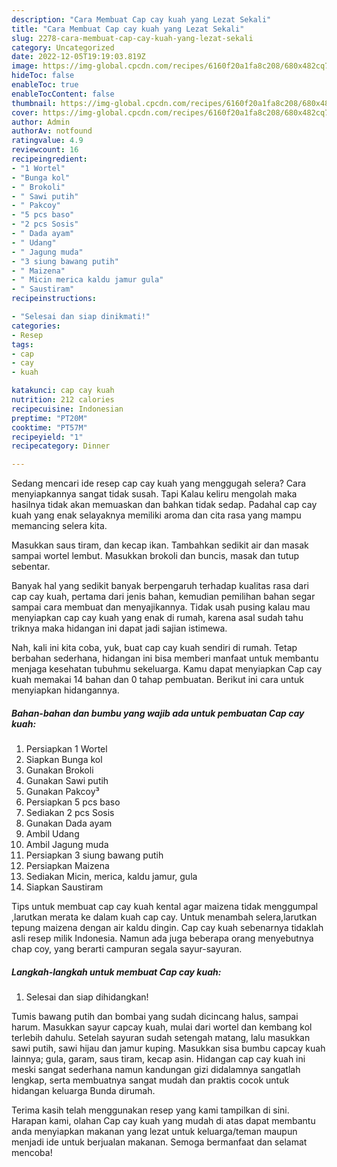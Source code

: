 ```yaml
---
description: "Cara Membuat Cap cay kuah yang Lezat Sekali"
title: "Cara Membuat Cap cay kuah yang Lezat Sekali"
slug: 2278-cara-membuat-cap-cay-kuah-yang-lezat-sekali
category: Uncategorized
date: 2022-12-05T19:19:03.819Z
image: https://img-global.cpcdn.com/recipes/6160f20a1fa8c208/680x482cq70/cap-cay-kuah-foto-resep-utama.jpg
hideToc: false
enableToc: true
enableTocContent: false
thumbnail: https://img-global.cpcdn.com/recipes/6160f20a1fa8c208/680x482cq70/cap-cay-kuah-foto-resep-utama.jpg
cover: https://img-global.cpcdn.com/recipes/6160f20a1fa8c208/680x482cq70/cap-cay-kuah-foto-resep-utama.jpg
author: Admin
authorAv: notfound
ratingvalue: 4.9
reviewcount: 16
recipeingredient:
- "1 Wortel"
- "Bunga kol"
- " Brokoli"
- " Sawi putih"
- " Pakcoy"
- "5 pcs baso"
- "2 pcs Sosis"
- " Dada ayam"
- " Udang"
- " Jagung muda"
- "3 siung bawang putih"
- " Maizena"
- " Micin merica kaldu jamur gula"
- " Saustiram"
recipeinstructions:

- "Selesai dan siap dinikmati!"
categories:
- Resep
tags:
- cap
- cay
- kuah

katakunci: cap cay kuah 
nutrition: 212 calories
recipecuisine: Indonesian
preptime: "PT20M"
cooktime: "PT57M"
recipeyield: "1"
recipecategory: Dinner

---
```



Sedang mencari ide resep cap cay kuah yang menggugah selera? Cara menyiapkannya sangat tidak susah. Tapi Kalau keliru mengolah maka hasilnya tidak akan memuaskan dan bahkan tidak sedap. Padahal cap cay kuah yang enak selayaknya memiliki aroma dan cita rasa yang mampu memancing selera kita.


Masukkan saus tiram, dan kecap ikan. Tambahkan sedikit air dan masak sampai wortel lembut. Masukkan brokoli dan buncis, masak dan tutup sebentar.

Banyak hal yang sedikit banyak berpengaruh terhadap kualitas rasa dari cap cay kuah, pertama dari jenis bahan, kemudian pemilihan bahan segar sampai cara membuat dan menyajikannya. Tidak usah pusing kalau mau menyiapkan cap cay kuah yang enak di rumah, karena asal sudah tahu triknya maka hidangan ini dapat jadi sajian istimewa.


Nah, kali ini kita coba, yuk, buat cap cay kuah sendiri di rumah. Tetap berbahan sederhana, hidangan ini bisa memberi manfaat untuk membantu menjaga kesehatan tubuhmu sekeluarga. Kamu dapat menyiapkan Cap cay kuah memakai 14 bahan dan 0 tahap pembuatan. Berikut ini cara untuk menyiapkan hidangannya.

<!--inarticleads1-->

##### Bahan-bahan dan bumbu yang wajib ada untuk pembuatan Cap cay kuah:

1. Persiapkan 1 Wortel
1. Siapkan Bunga kol
1. Gunakan  Brokoli
1. Gunakan  Sawi putih
1. Gunakan  Pakcoy³
1. Persiapkan 5 pcs baso
1. Sediakan 2 pcs Sosis
1. Gunakan  Dada ayam
1. Ambil  Udang
1. Ambil  Jagung muda
1. Persiapkan 3 siung bawang putih
1. Persiapkan  Maizena
1. Sediakan  Micin, merica, kaldu jamur, gula
1. Siapkan  Saustiram


Tips untuk membuat cap cay kuah kental agar maizena tidak menggumpal ,larutkan merata ke dalam kuah cap cay. Untuk menambah selera,larutkan tepung maizena dengan air kaldu dingin. Cap cay kuah sebenarnya tidaklah asli resep milik Indonesia. Namun ada juga beberapa orang menyebutnya chap coy, yang berarti campuran segala sayur-sayuran. 

<!--inarticleads2-->

##### Langkah-langkah untuk membuat Cap cay kuah:


1. Selesai dan siap dihidangkan!

Tumis bawang putih dan bombai yang sudah dicincang halus, sampai harum. Masukkan sayur capcay kuah, mulai dari wortel dan kembang kol terlebih dahulu. Setelah sayuran sudah setengah matang, lalu masukkan sawi putih, sawi hijau dan jamur kuping. Masukkan sisa bumbu capcay kuah lainnya; gula, garam, saus tiram, kecap asin. Hidangan cap cay kuah ini meski sangat sederhana namun kandungan gizi didalamnya sangatlah lengkap, serta membuatnya sangat mudah dan praktis cocok untuk hidangan keluarga Bunda dirumah. 

Terima kasih telah menggunakan resep yang kami tampilkan di sini. Harapan kami, olahan Cap cay kuah yang mudah di atas dapat membantu anda menyiapkan makanan yang lezat untuk keluarga/teman maupun menjadi ide untuk berjualan makanan. Semoga bermanfaat dan selamat mencoba!
